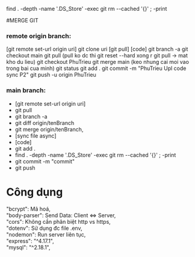find . -depth -name '.DS_Store' -exec git rm --cached '{}' \; -print

#MERGE GIT
### remote origin branch:
[git remote set-url origin uri]
git clone uri [git pull]
[code] 
git branch -a 
git checkout main 
git pull (pull ko dc thi  git reset --hard xong r git pull -> mat kho du lieu)
git checkout PhuTrieu
git merge main (keo nhung cai moi vao trong bai cua minh)
git status
git add .
git commit -m "PhuTrieu Upl code sync P2"
git push -u origin PhuTrieu

### main branch:     
-  [git remote set-url origin uri]
-  git pull
-  git branch -a
-  git diff origin/tenBranch
-  git merge origin/tenBranch,
-  [sync file async]
-  [code]
-  git add .
-  find . -depth -name '.DS_Store' -exec git rm --cached '{}' \; -print
-  git commit -m "commit"
-  git push

# Công dụng
"bcrypt": Mã hoá,<br/>
"body-parser": Send Data: Client <=> Server,<br/>
"cors": Không cần phân biệt http vs https,<br/>
"dotenv": Sử dụng đc file .env,<br/>
"nodemon": Run server liên tục,<br/>
"express": "^4.17.1",<br/>
"mysql": "^2.18.1",<br/>